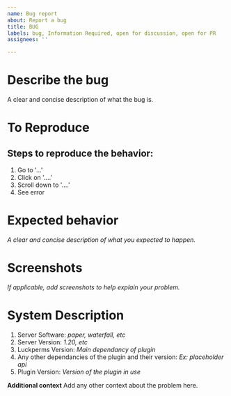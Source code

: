 ```yaml
---
name: Bug report
about: Report a bug
title: BUG
labels: bug, Information Required, open for discussion, open for PR
assignees: ''

---
```


# Describe the bug
A clear and concise description of what the bug is.

# To Reproduce
## Steps to reproduce the behavior:
1. Go to '...'
2. Click on '....'
3. Scroll down to '....'
4. See error

# Expected behavior
*A clear and concise description of what you expected to happen.*

# Screenshots
*If applicable, add screenshots to help explain your problem.*

# System Description
1. Server Software: *paper, waterfall, etc*
2. Server Version: *1.20, etc*
3. Luckperms Version: *Main dependancy of plugin*
4. Any other dependancies of the plugin and their version: *Ex: placeholder api*
5. Plugin Version: *Version of the plugin in use*

**Additional context**
Add any other context about the problem here.
